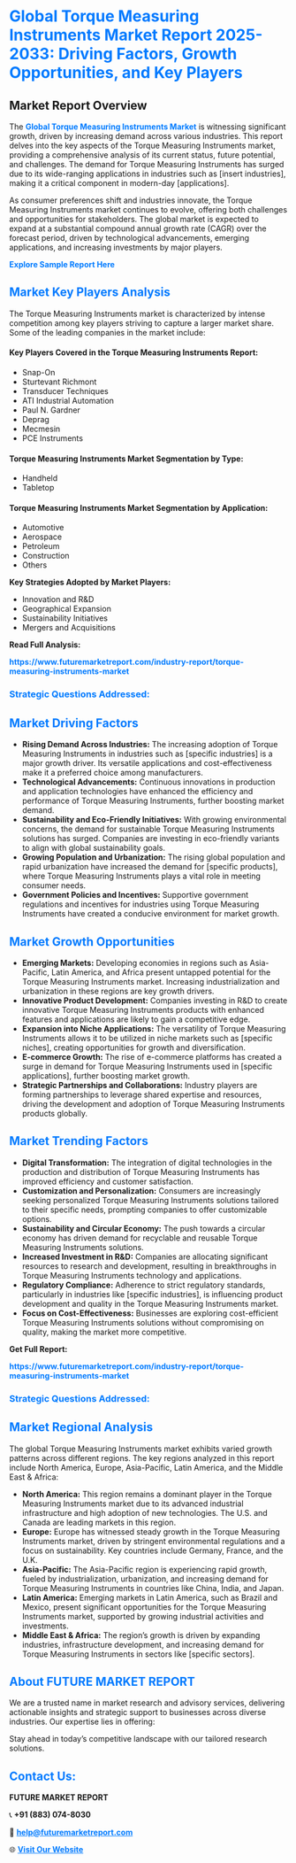 <h1 style="color: #007BFF;">Global Torque Measuring Instruments Market Report 2025-2033: Driving Factors, Growth Opportunities, and Key Players</h1>

<section id="overview">
<h2>Market Report Overview</h2>
<p>The <a href="https://www.futuremarketreport.com/industry-report/torque-measuring-instruments-market" style="color: #007BFF; text-decoration: none;"><strong>Global Torque Measuring Instruments Market</strong></a> is witnessing significant growth, driven by increasing demand across various industries. This report delves into the key aspects of the Torque Measuring Instruments market, providing a comprehensive analysis of its current status, future potential, and challenges. The demand for Torque Measuring Instruments has surged due to its wide-ranging applications in industries such as [insert industries], making it a critical component in modern-day [applications].</p>
<p>As consumer preferences shift and industries innovate, the Torque Measuring Instruments market continues to evolve, offering both challenges and opportunities for stakeholders. The global market is expected to expand at a substantial compound annual growth rate (CAGR) over the forecast period, driven by technological advancements, emerging applications, and increasing investments by major players.</p>
</section>

<section id="overview">
<p><a href="https://www.futuremarketreport.com/request-sample/reportId=92522" style="color: #007BFF; text-decoration: none;"><strong>Explore Sample Report Here</strong></a></p>
</section>

<section id="key-players">
<h2 style="color: #007BFF;">Market Key Players Analysis</h2>
<p>The Torque Measuring Instruments market is characterized by intense competition among key players striving to capture a larger market share. Some of the leading companies in the market include:</p>
<h4>Key Players Covered in the Torque Measuring Instruments Report:</h4>
<ul><li>Snap-On</li><li>Sturtevant Richmont</li><li>Transducer Techniques</li><li>ATI Industrial Automation</li><li>Paul N. Gardner</li><li>Deprag</li><li>Mecmesin</li><li>PCE Instruments</li></ul>
<h4>Torque Measuring Instruments Market Segmentation by Type:</h4>
<ul><li>Handheld</li><li>Tabletop</li></ul>

<h4>Torque Measuring Instruments Market Segmentation by Application:</h4>
<ul><li>Automotive</li><li>Aerospace</li><li>Petroleum</li><li>Construction</li><li>Others</li></ul>
<p><strong>Key Strategies Adopted by Market Players:</strong></p>
<ul>
<li>Innovation and R&D</li>
<li>Geographical Expansion</li>
<li>Sustainability Initiatives</li>
<li>Mergers and Acquisitions</li>
</ul>
</section>

<section>
<p><strong>Read Full Analysis: </strong></p><a href="https://www.futuremarketreport.com/industry-report/torque-measuring-instruments-market" style="color: #007BFF; text-decoration: none;"><strong>https://www.futuremarketreport.com/industry-report/torque-measuring-instruments-market</strong></a>
<h3 style="color: #007BFF;">Strategic Questions Addressed:</h3>
</section>

<section id="driving-factors">
<h2 style="color: #007BFF;">Market Driving Factors</h2>
<ul>
<li><strong>Rising Demand Across Industries:</strong> The increasing adoption of Torque Measuring Instruments in industries such as [specific industries] is a major growth driver. Its versatile applications and cost-effectiveness make it a preferred choice among manufacturers.</li>
<li><strong>Technological Advancements:</strong> Continuous innovations in production and application technologies have enhanced the efficiency and performance of Torque Measuring Instruments, further boosting market demand.</li>
<li><strong>Sustainability and Eco-Friendly Initiatives:</strong> With growing environmental concerns, the demand for sustainable Torque Measuring Instruments solutions has surged. Companies are investing in eco-friendly variants to align with global sustainability goals.</li>
<li><strong>Growing Population and Urbanization:</strong> The rising global population and rapid urbanization have increased the demand for [specific products], where Torque Measuring Instruments plays a vital role in meeting consumer needs.</li>
<li><strong>Government Policies and Incentives:</strong> Supportive government regulations and incentives for industries using Torque Measuring Instruments have created a conducive environment for market growth.</li>
</ul>
</section>

<section id="growth-opportunities">
<h2 style="color: #007BFF;">Market Growth Opportunities</h2>
<ul>
<li><strong>Emerging Markets:</strong> Developing economies in regions such as Asia-Pacific, Latin America, and Africa present untapped potential for the Torque Measuring Instruments market. Increasing industrialization and urbanization in these regions are key growth drivers.</li>
<li><strong>Innovative Product Development:</strong> Companies investing in R&D to create innovative Torque Measuring Instruments products with enhanced features and applications are likely to gain a competitive edge.</li>
<li><strong>Expansion into Niche Applications:</strong> The versatility of Torque Measuring Instruments allows it to be utilized in niche markets such as [specific niches], creating opportunities for growth and diversification.</li>
<li><strong>E-commerce Growth:</strong> The rise of e-commerce platforms has created a surge in demand for Torque Measuring Instruments used in [specific applications], further boosting market growth.</li>
<li><strong>Strategic Partnerships and Collaborations:</strong> Industry players are forming partnerships to leverage shared expertise and resources, driving the development and adoption of Torque Measuring Instruments products globally.</li>
</ul>
</section>

<section id="trending-factors">
<h2 style="color: #007BFF;">Market Trending Factors</h2>
<ul>
<li><strong>Digital Transformation:</strong> The integration of digital technologies in the production and distribution of Torque Measuring Instruments has improved efficiency and customer satisfaction.</li>
<li><strong>Customization and Personalization:</strong> Consumers are increasingly seeking personalized Torque Measuring Instruments solutions tailored to their specific needs, prompting companies to offer customizable options.</li>
<li><strong>Sustainability and Circular Economy:</strong> The push towards a circular economy has driven demand for recyclable and reusable Torque Measuring Instruments solutions.</li>
<li><strong>Increased Investment in R&D:</strong> Companies are allocating significant resources to research and development, resulting in breakthroughs in Torque Measuring Instruments technology and applications.</li>
<li><strong>Regulatory Compliance:</strong> Adherence to strict regulatory standards, particularly in industries like [specific industries], is influencing product development and quality in the Torque Measuring Instruments market.</li>
<li><strong>Focus on Cost-Effectiveness:</strong> Businesses are exploring cost-efficient Torque Measuring Instruments solutions without compromising on quality, making the market more competitive.</li>
</ul>
</section>

<section>
<p><strong>Get Full Report: </strong></p><a href="https://www.futuremarketreport.com/industry-report/torque-measuring-instruments-market" style="color: #007BFF; text-decoration: none;"><strong>https://www.futuremarketreport.com/industry-report/torque-measuring-instruments-market</strong></a>
<h3 style="color: #007BFF;">Strategic Questions Addressed:</h3>
</section>


<section id="regional-analysis">
<h2 style="color: #007BFF;">Market Regional Analysis</h2>
<p>The global Torque Measuring Instruments market exhibits varied growth patterns across different regions. The key regions analyzed in this report include North America, Europe, Asia-Pacific, Latin America, and the Middle East & Africa:</p>
<ul>
<li><strong>North America:</strong> This region remains a dominant player in the Torque Measuring Instruments market due to its advanced industrial infrastructure and high adoption of new technologies. The U.S. and Canada are leading markets in this region.</li>
<li><strong>Europe:</strong> Europe has witnessed steady growth in the Torque Measuring Instruments market, driven by stringent environmental regulations and a focus on sustainability. Key countries include Germany, France, and the U.K.</li>
<li><strong>Asia-Pacific:</strong> The Asia-Pacific region is experiencing rapid growth, fueled by industrialization, urbanization, and increasing demand for Torque Measuring Instruments in countries like China, India, and Japan.</li>
<li><strong>Latin America:</strong> Emerging markets in Latin America, such as Brazil and Mexico, present significant opportunities for the Torque Measuring Instruments market, supported by growing industrial activities and investments.</li>
<li><strong>Middle East & Africa:</strong> The region’s growth is driven by expanding industries, infrastructure development, and increasing demand for Torque Measuring Instruments in sectors like [specific sectors].</li>
</ul>
</section>

<footer>
<h2 style="color: #007BFF;">About FUTURE MARKET REPORT</h2>
<p>We are a trusted name in market research and advisory services, delivering actionable insights and strategic support to businesses across diverse industries. Our expertise lies in offering:</p>

<p>Stay ahead in today’s competitive landscape with our tailored research solutions.</p>

<h2 style="color: #007BFF;">Contact Us:</h2>
<p><strong>FUTURE MARKET REPORT</strong></p>
<p>📞 <strong>+91 (883) 074-8030</strong></p>
<p>📧 <strong><a href="mailto:help@futuremarketreport.com" style="color: #007BFF;">help@futuremarketreport.com</a></strong></p>
<p>🌐 <strong><a href="https://www.futuremarketreport.com/" style="color: #007BFF;">Visit Our Website</a></strong></p>
</footer>